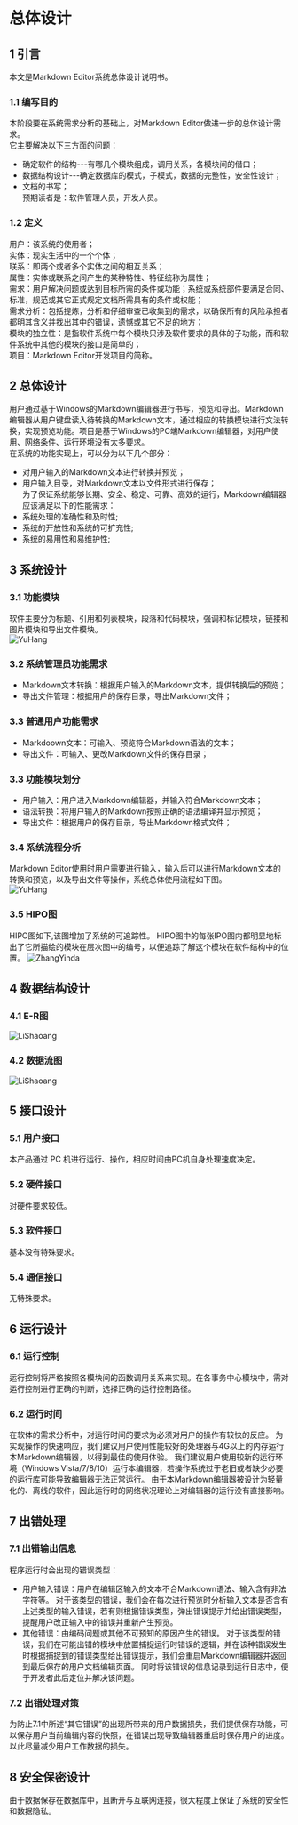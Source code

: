 # 总体设计
## 1 引言
本文是Markdown Editor系统总体设计说明书。      

### 1.1 编写目的
本阶段要在系统需求分析的基础上，对Markdown Editor做进一步的总体设计需求。      
它主要解决以下三方面的问题：     
- 确定软件的结构---有哪几个模块组成，调用关系，各模块间的借口；     
- 数据结构设计---确定数据库的模式，子模式，数据的完整性，安全性设计；     
- 文档的书写；      
预期读者是：软件管理人员，开发人员。          

### 1.2 定义
用户：该系统的使用者；      
实体：现实生活中的一个个体；      
联系：即两个或者多个实体之间的相互关系；      
属性：实体或联系之间产生的某种特性、特征统称为属性；       
需求：用户解决问题或达到目标所需的条件或功能；系统或系统部件要满足合同、标准，规范或其它正式规定文档所需具有的条件或权能；      
需求分析：包括提炼，分析和仔细审查已收集到的需求，以确保所有的风险承担者都明其含义并找出其中的错误，遗憾或其它不足的地方；      
模块的独立性：是指软件系统中每个模块只涉及软件要求的具体的子功能，而和软件系统中其他的模块的接口是简单的；                
项目：Markdown Editor开发项目的简称。      

## 2 总体设计
用户通过基于Windows的Markdown编辑器进行书写，预览和导出。Markdown编辑器从用户键盘读入待转换的Markdown文本，通过相应的转换模块进行文法转换，实现预览功能。项目是基于Windows的PC端Markdown编辑器，对用户使用、网络条件、运行环境没有太多要求。      
在系统的功能实现上，可以分为以下几个部分：      
- 对用户输入的Markdown文本进行转换并预览；      
- 用户输入目录，对Markdown文本以文件形式进行保存；      
为了保证系统能够长期、安全、稳定、可靠、高效的运行，Markdown编辑器应该满足以下的性能需求：
- 系统处理的准确性和及时性;          
- 系统的开放性和系统的可扩充性;          
- 系统的易用性和易维护性;               

## 3 系统设计
### 3.1 功能模块
软件主要分为标题、引用和列表模块，段落和代码模块，强调和标记模块，链接和图片模块和导出文件模块。           
![YuHang](https://github.com/YuHang0121151624/Markdown-Editor-01/blob/master/img/7.jpg)       

### 3.2 系统管理员功能需求
- Markdown文本转换：根据用户输入的Markdown文本，提供转换后的预览；         
- 导出文件管理：根据用户的保存目录，导出Markdown文件；        

### 3.3 普通用户功能需求
- Markdoown文本：可输入、预览符合Markdown语法的文本；       
- 导出文件：可输入、更改Markdown文件的保存目录；        

### 3.3 功能模块划分
- 用户输入：用户进入Markdown编辑器，并输入符合Markdown文本；        
- 语法转换：将用户输入的Markdown按照正确的语法编译并显示预览；         
- 导出文件：根据用户的保存目录，导出Markdown格式文件；          

### 3.4 系统流程分析
Markdown Editor使用时用户需要进行输入，输入后可以进行Markdown文本的转换和预览，以及导出文件等操作，系统总体使用流程如下图。         
![YuHang](https://github.com/YuHang0121151624/Markdown-Editor-01/blob/master/img/8.jpg)   

### 3.5 HIPO图
HIPO图如下,该图增加了系统的可追踪性。
HIPO图中的每张IPO图内都明显地标出了它所描绘的模块在层次图中的编号，以便追踪了解这个模块在软件结构中的位置。
![ZhangYinda](https://github.com/YuHang0121151624/Markdown-Editor-01/blob/master/img/11.jpg) 

## 4 数据结构设计
### 4.1 E-R图
![LiShaoang](https://github.com/YuHang0121151624/Markdown-Editor-01/blob/master/img/9.png)        

### 4.2 数据流图
![LiShaoang](https://github.com/YuHang0121151624/Markdown-Editor-01/blob/master/img/10.png)         

## 5 接口设计
### 5.1 用户接口
本产品通过 PC 机进行运行、操作，相应时间由PC机自身处理速度决定。       

### 5.2 硬件接口
对硬件要求较低。        

### 5.3 软件接口
基本没有特殊要求。      

### 5.4 通信接口
无特殊要求。      

## 6 运行设计
### 6.1 运行控制
运行控制将严格按照各模块间的函数调用关系来实现。在各事务中心模块中，需对运行控制进行正确的判断，选择正确的运行控制路径。

### 6.2 运行时间
在软体的需求分析中，对运行时间的要求为必须对用户的操作有较快的反应。
为实现操作的快速响应，我们建议用户使用性能较好的处理器与4G以上的内存运行本Markdown编辑器，以得到最佳的使用体验。
我们建议用户使用较新的运行环境（Windows Vista/7/8/10）运行本编辑器，若操作系统过于老旧或者缺少必要的运行库可能导致编辑器无法正常运行。
由于本Markdown编辑器被设计为轻量化的、离线的软件，因此运行时的网络状况理论上对编辑器的运行没有直接影响。

## 7 出错处理
### 7.1 出错输出信息
程序运行时会出现的错误类型：
- 用户输入错误：用户在编辑区输入的文本不合Markdown语法、输入含有非法字符等。
对于该类型的错误，我们会在每次进行预览时分析输入文本是否含有上述类型的输入错误，若有则根据错误类型，弹出错误提示并给出错误类型，提醒用户改正输入中的错误并重新产生预览。
- 其他错误：由编码问题或其他不可预知的原因产生的错误。
对于该类型的错误，我们在可能出错的模块中放置捕捉运行时错误的逻辑，并在该种错误发生时根据捕捉到的错误类型给出错误提示，我们会重启Markdown编辑器并返回到最后保存的用户文档编辑页面。
同时将该错误的信息记录到运行日志中，便于开发者此后定位并解决该问题。

### 7.2 出错处理对策
为防止7.1中所述“其它错误”的出现所带来的用户数据损失，我们提供保存功能，可以保存用户当前编辑内容的快照，在错误出现导致编辑器重启时保存用户的进度。以此尽量减少用户工作数据的损失。

## 8 安全保密设计
由于数据保存在数据库中，且断开与互联网连接，很大程度上保证了系统的安全性和数据隐私。
